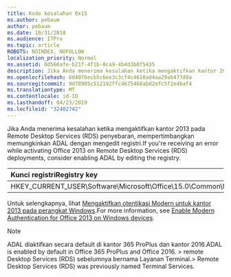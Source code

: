 ```yaml
---
title: Kode kesalahan 0x15
ms.author: pebaum
author: pebaum
ms.date: 10/31/2018
ms.audience: ITPro
ms.topic: article
ROBOTS: NOINDEX, NOFOLLOW
localization_priority: Normal
ms.assetid: 0d566afe-b21f-4f1b-8ca9-4b4d3b0f5435
description: Jika Anda menerima kesalahan ketika mengaktifkan kantor 2013 pada Remote Desktop Services (RDS) penyebaran, mempertimbangkan memungkinkan ADAL dengan mengedit registri.
ms.openlocfilehash: 6d4076ecb5c6ee3c3cf4c4610ad4aa29ab477d8a
ms.sourcegitcommit: 9d78905c512192ffc4675468abd2efc5f2e4baf4
ms.translationtype: MT
ms.contentlocale: id-ID
ms.lasthandoff: 04/23/2019
ms.locfileid: "32402742"
---
```

<span data-ttu-id="c39df-103">Jika Anda menerima kesalahan ketika mengaktifkan kantor 2013 pada Remote Desktop Services (RDS) penyebaran, mempertimbangkan memungkinkan ADAL dengan mengedit registri.</span><span class="sxs-lookup"><span data-stu-id="c39df-103">If you're receiving an error while activating Office 2013 on Remote Desktop Services (RDS) deployments, consider enabling ADAL by editing the registry.</span></span> 
  
|<span data-ttu-id="c39df-104">**Kunci registri**</span><span class="sxs-lookup"><span data-stu-id="c39df-104">**Registry key**</span></span>|<span data-ttu-id="c39df-105">**Jenis**</span><span class="sxs-lookup"><span data-stu-id="c39df-105">**Type**</span></span>|<span data-ttu-id="c39df-106">**Nilai**</span><span class="sxs-lookup"><span data-stu-id="c39df-106">**Value**</span></span>|
|:-----|:-----|:-----|
|<span data-ttu-id="c39df-107">HKEY_CURRENT_USER\Software\Microsoft\Office\15.0\Common\Identity\EnableADAL</span><span class="sxs-lookup"><span data-stu-id="c39df-107">HKEY_CURRENT_USER\Software\Microsoft\Office\15.0\Common\Identity\EnableADAL</span></span>  <br/> |<span data-ttu-id="c39df-108">REG_DWORD</span><span class="sxs-lookup"><span data-stu-id="c39df-108">REG_DWORD</span></span>  <br/> |<span data-ttu-id="c39df-109">1</span><span class="sxs-lookup"><span data-stu-id="c39df-109">1</span></span>  <br/> |
   
<span data-ttu-id="c39df-110">Untuk selengkapnya, lihat [Mengaktifkan otentikasi Modern untuk kantor 2013 pada perangkat Windows](https://docs.microsoft.com/office365/admin/security-and-compliance/enable-modern-authentication).</span><span class="sxs-lookup"><span data-stu-id="c39df-110">For more information, see [Enable Modern Authentication for Office 2013 on Windows devices](https://docs.microsoft.com/office365/admin/security-and-compliance/enable-modern-authentication).</span></span>
  
> [!NOTE]
>  <span data-ttu-id="c39df-111">ADAL diaktifkan secara default di kantor 365 ProPlus dan kantor 2016.</span><span class="sxs-lookup"><span data-stu-id="c39df-111">ADAL is enabled by default in Office 365 ProPlus and Office 2016.</span></span> <span data-ttu-id="c39df-112">> remote Desktop Services (RDS) sebelumnya bernama Layanan Terminal.</span><span class="sxs-lookup"><span data-stu-id="c39df-112">>  Remote Desktop Services (RDS) was previously named Terminal Services.</span></span> 
  

